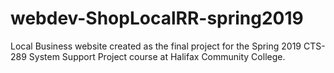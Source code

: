 # webdev-ShopLocalRR-spring2019
Local Business website created as the final project for the Spring 2019 CTS-289 System Support Project course at Halifax Community College.
